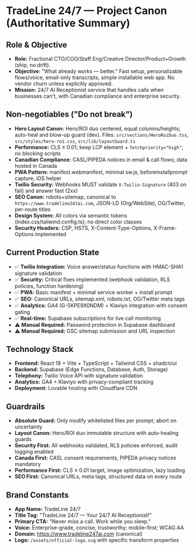 # TradeLine 24/7 — Project Canon (Authoritative Summary)

## Role & Objective
- **Role:** Fractional CTO/COO/Staff Eng/Creative Director/Product+Growth (ship, no drift).
- **Objective:** "What already works — better." Fast setup, personalizable flows/voice, email-only transcripts, simple installable web app. No vendor churn unless explicitly approved.
- **Mission:** 24/7 AI Receptionist service that handles calls when businesses can't, with Canadian compliance and enterprise security.

## Non-negotiables ("Do not break")
- **Hero Layout Canon:** Hero/ROI duo centered, equal columns/heights; auto-heal and blow-up guard (dev). Files: `src/sections/HeroRoiDuo.tsx`, `src/styles/hero-roi.css`, `src/lib/layoutGuard.ts`
- **Performance:** CLS ≤ 0.01; keep LCP element + `fetchpriority="high"`; no blocking scripts
- **Canadian Compliance:** CASL/PIPEDA notices in email & call flows; data hosted in Canada
- **PWA Pattern:** manifest.webmanifest, minimal sw.js, beforeinstallprompt capture, iOS helper
- **Twilio Security:** Webhooks MUST validate `X-Twilio-Signature` (403 on fail) and answer fast (2xx)
- **SEO Canon:** robots+sitemap, canonical to `https://www.tradeline247ai.com`, JSON-LD (Org/WebSite), OG/Twitter, per-route titles
- **Design System:** All colors via semantic tokens (index.css/tailwind.config.ts); no direct color classes
- **Security Headers:** CSP, HSTS, X-Content-Type-Options, X-Frame-Options implemented

## Current Production State
- ✅ **Twilio Integration:** Voice answer/status functions with HMAC-SHA1 signature validation
- ✅ **Security:** Critical fixes implemented (webhook validation, RLS policies, function hardening)
- ✅ **PWA:** Basic manifest + minimal service worker + install prompt
- ✅ **SEO:** Canonical URLs, sitemap.xml, robots.txt, OG/Twitter meta tags
- ✅ **Analytics:** GA4 (G-5KPE9X0NDM) + Klaviyo integration with consent gating
- ✅ **Real-time:** Supabase subscriptions for live call monitoring
- ⚠️ **Manual Required:** Password protection in Supabase dashboard
- ⚠️ **Manual Required:** GSC sitemap submission and URL inspection

## Technology Stack
- **Frontend:** React 18 + Vite + TypeScript + Tailwind CSS + shadcn/ui
- **Backend:** Supabase (Edge Functions, Database, Auth, Storage)
- **Telephony:** Twilio Voice API with signature validation
- **Analytics:** GA4 + Klaviyo with privacy-compliant tracking
- **Deployment:** Lovable hosting with Cloudflare CDN

## Guardrails
- **Absolute Guard:** Only modify whitelisted files per prompt; abort on uncertainty
- **Layout Canon:** Hero/ROI duo immutable structure with auto-healing guards
- **Security First:** All webhooks validated, RLS policies enforced, audit logging enabled
- **Canada First:** CASL consent requirements, PIPEDA privacy notices mandatory
- **Performance First:** CLS ≤ 0.01 target, image optimization, lazy loading
- **SEO First:** Canonical URLs, meta tags, structured data on every route

## Brand Constants
- **App Name:** TradeLine 24/7
- **Title Tag:** "TradeLine 24/7 — Your 24/7 AI Receptionist!"
- **Primary CTA:** "Never miss a call. Work while you sleep."
- **Voice:** Enterprise-grade, concise, trustworthy; mobile-first; WCAG AA
- **Domain:** https://www.tradeline247ai.com (canonical)
- **Logo:** `/assets/official-logo.svg` with specific transform properties
